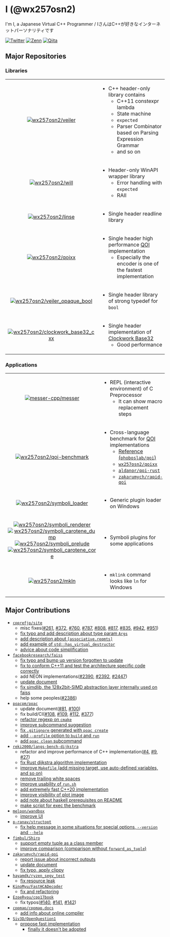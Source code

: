 # I (@wx257osn2)

I'm I, a Japanese Virtual C++ Programmer / IさんはC++が好きなインターネットパーソナリティです

[![Twitter](https://img.shields.io/twitter/follow/wx257osn2?color=%2300ACEE&label=Twitter&logo=twitter&style=flat)](https://twitter.com/wx257osn2)
[![Zenn](https://zenn.badge.nikaera.com/s/wx257osn2/articles?style=flat)](https://zenn.dev/wx257osn2/articles)
[![Qiita](https://qiita-badge.apiapi.app/s/wx257osn2/posts.svg)](http://qiita.com/wx257osn2)

## Major Repositories

### Libraries

<table>
<tr><td align=center>

[![wx257osn2/veiler](https://gh-card.dev/repos/wx257osn2/veiler.svg?fullname=)](https://github.com/wx257osn2/veiler)

</td><td>

- C++ header-only library contains
    - C++11 constexpr lambda
    - State machine
    - `expected`
    - Parser Combinator based on Parsing Expression Grammar
    - and so on

</td></tr>
<tr><td align=center>

[![wx257osn2/will](https://gh-card.dev/repos/wx257osn2/will.svg?fullname=)](https://github.com/wx257osn2/will)

</td><td>

- Header-only WinAPI wrapper library
    - Error handling with `expected`
    - RAII

</td></tr>
<tr><td align=center>

[![wx257osn2/linse](https://gh-card.dev/repos/wx257osn2/linse.svg?fullname=)](https://github.com/wx257osn2/linse)

</td><td>

- Single header readline library

</td></tr>
<tr><td align=center>

[![wx257osn2/qoixx](https://gh-card.dev/repos/wx257osn2/qoixx.svg?fullname=)](https://github.com/wx257osn2/qoixx)

</td><td>

- Single header high performance [QOI](https://github.com/phoboslab/qoi) implementation
    - Especially the encoder is one of the fastest implementation

</td></tr>
<tr><td align=center>

[![wx257osn2/veiler_opaque_bool](https://gh-card.dev/repos/wx257osn2/veiler_opaque_bool.svg?fullname=)](https://github.com/wx257osn2/veiler_opaque_bool)

</td><td>

- Single header library of strong typedef for `bool`

</td></tr>
<tr><td align=center>

[![wx257osn2/clockwork_base32_cxx](https://gh-card.dev/repos/wx257osn2/clockwork_base32_cxx.svg?fullname=)](https://github.com/wx257osn2/clockwork_base32_cxx)

</td><td>

- Single header implementation of [Clockwork Base32](https://gist.github.com/szktty/228f85794e4187882a77734c89c384a8)
    - Good performance

</td></tr>
</table>

### Applications

<table>
<tr><td align=center>

[![messer-cpp/messer](https://gh-card.dev/repos/messer-cpp/messer.svg?fullname=)](https://github.com/messer-cpp/messer)

</td><td>

- REPL (interactive environment) of C Preprocessor
    - It can show macro replacement steps

</td></tr>
<tr><td align=center>

[![wx257osn2/qoi-benchmark](https://gh-card.dev/repos/wx257osn2/qoi-benchmark.svg?fullname=)](https://github.com/wx257osn2/qoi-benchmark)

</td><td>

- Cross-language benchmark for [QOI](https://github.com/phoboslab/qoi) implementations
    - [Reference (`phoboslab/qoi`)](https://github.com/phoboslab/qoi)
    - [`wx257osn2/qoixx`](https://github.com/wx257osn2/qoixx)
    - [`aldanor/qoi-rust`](https://github.com/aldanor/qoi-rust)
    - [`zakarumych/rapid-qoi`](https://github.com/zakarumych/rapid-qoi)

</td></tr>
<tr><td align=center>

[![wx257osn2/symboli_loader](https://gh-card.dev/repos/wx257osn2/symboli_loader.svg?fullname=)](https://github.com/wx257osn2/symboli_loader)

</td><td>

- Generic plugin loader on Windows

</td></tr>
<tr><td align=center>

[![wx257osn2/symboli_renderer](https://gh-card.dev/repos/wx257osn2/symboli_renderer.svg?fullname=)](https://github.com/wx257osn2/symboli_renderer)<br/>
[![wx257osn2/symboli_carotene_dump](https://gh-card.dev/repos/wx257osn2/symboli_carotene_dump.svg?fullname=)](https://github.com/wx257osn2/symboli_carotene_dump)<br/>
[![wx257osn2/symboli_prelude](https://gh-card.dev/repos/wx257osn2/symboli_prelude.svg?fullname=)](https://github.com/wx257osn2/symboli_prelude)<br/>
[![wx257osn2/symboli_carotene_core](https://gh-card.dev/repos/wx257osn2/symboli_carotene_core.svg?fullname=)](https://github.com/wx257osn2/symboli_carotene_core)

</td><td>

- Symboli plugins for some applications

</td></tr>
<tr><td align=center>

[![wx257osn2/mkln](https://gh-card.dev/repos/wx257osn2/mkln.svg?fullname=)](https://github.com/wx257osn2/mkln)

</td><td>

- `mklink` command looks like `ln` for Windows

</td></tr>
</table>

## Major Contributions

- [`cpprefjp/site`](https://github.com/cpprefjp/site)
    - misc fixes([#261](https://github.com/cpprefjp/site/pull/261), [#372](https://github.com/cpprefjp/site/pull/372), [#760](https://github.com/cpprefjp/site/pull/760), [#787](https://github.com/cpprefjp/site/pull/787), [#808](https://github.com/cpprefjp/site/pull/808), [#817](https://github.com/cpprefjp/site/pull/817), [#835](https://github.com/cpprefjp/site/pull/835), [#942](https://github.com/cpprefjp/site/pull/942), [#951](https://github.com/cpprefjp/site/pull/951))
    - [fix typo and add description about type param `Args`](https://github.com/cpprefjp/site/pull/821)
    - [add description about `[associative.reqmts]`](https://github.com/cpprefjp/site/pull/953)
    - [add example of `std::has_virtual_destructor`](https://github.com/cpprefjp/site/pull/969)
    - [advice about code simplification](https://github.com/cpprefjp/site/commit/9f5298a509928a0beb752759be6fd1f50fa07325)
- [`facebookresearch/faiss`](https://github.com/facebookresearch/faiss)
    - [fix typo and bump up version forgotten to update](https://github.com/facebookresearch/faiss/pull/2384)
    - [fix to conform C++11 and test the architecture specific code correctly](https://github.com/facebookresearch/faiss/pull/2388)
    - add NEON implementations([#2390](https://github.com/facebookresearch/faiss/pull/2390), [#2392](https://github.com/facebookresearch/faiss/pull/2392), [#2447](https://github.com/facebookresearch/faiss/pull/2447))
    - [update document](https://github.com/facebookresearch/faiss/pull/2391)
    - [fix simdlib, the 128x2bit-SIMD abstraction layer internally used on faiss](https://github.com/facebookresearch/faiss/pull/2448)
    - help some peoples([#2386](https://github.com/facebookresearch/faiss/issues/2386))
- [`poacpm/poac`](https://github.com/poacpm/poac)
    - update document([#81](https://github.com/poacpm/poac/pull/81), [#100](https://github.com/poacpm/poac/pull/100))
    - fix build/CI([#108](https://github.com/poacpm/poac/pull/108), [#109](https://github.com/poacpm/poac/pull/109), [#112](https://github.com/poacpm/poac/pull/112), [#377](https://github.com/poacpm/poac/pull/377))
    - [refactor regexp on `cmake`](https://github.com/poacpm/poac/pull/381)
    - [improve subcommand suggestion](https://github.com/poacpm/poac/pull/659)
    - [fix `.gitignore` generated with `poac create`](https://github.com/poacpm/poac/pull/660)
    - [add `--profile` option to `build` and `run`](https://github.com/poacpm/poac/pull/661)
    - [add `poac clean` subcommand](https://github.com/poacpm/poac/pull/664)
- [`reki2000/langs-bench-dijkstra`](https://github.com/reki2000/langs-bench-dijkstra)
    - refactor and improve performance of C++ implementation([#4](https://github.com/reki2000/langs-bench-dijkstra/pull/4), [#9](https://github.com/reki2000/langs-bench-dijkstra/pull/9), [#27](https://github.com/reki2000/langs-bench-dijkstra/pull/27))
    - [fix Rust dijkstra algorithm implementation](https://github.com/reki2000/langs-bench-dijkstra/pull/10)
    - [improve `Makefile` (add missing target, use auto-defined variables, and so on)](https://github.com/reki2000/langs-bench-dijkstra/pull/25)
    - [remove trailing white spaces](https://github.com/reki2000/langs-bench-dijkstra/pull/26)
    - [improve usability of `run.sh`](https://github.com/reki2000/langs-bench-dijkstra/pull/28)
    - [add extremely fast C++20 implementation](https://github.com/reki2000/langs-bench-dijkstra/pull/30)
    - [improve visibility of plot image](https://github.com/reki2000/langs-bench-dijkstra/pull/31)
    - [add note about haskell prerequisites on README](https://github.com/reki2000/langs-bench-dijkstra/pull/32)
    - [make script for exec the benchmark](https://gist.github.com/wx257osn2/0de9c8f2ef5c609d600a0adf5c4fcdfc)
- [`melpon/wandbox`](https://github.com/melpon/wandbox)
    - [improve UI](https://github.com/melpon/wandbox/pull/207)
- [`p-ranav/structopt`](https://github.com/p-ranav/structopt)
    - [fix help message in some situations for special options, `--version` and `--help`](https://github.com/p-ranav/structopt/pull/23)
- [`fimbul/Shiro`](https://github.com/fimbul/Shiro)
    - [support empty tuple as a class member](https://github.com/fimbul/Shiro/pull/1)
    - [improve comparison (comparison without `forward_as_tuple`)](https://github.com/fimbul/Shiro/pull/2)
- [`zakarumych/rapid-qoi`](https://github.com/zakarumych/rapid-qoi)
    - [report issue about incorrect outputs](https://github.com/zakarumych/rapid-qoi/issues/6)
    - [update document](https://github.com/zakarumych/rapid-qoi/pull/5)
    - [fix typo, apply clippy](https://github.com/zakarumych/rapid-qoi/pull/7)
- [`hayamdk/ryzen_segv_test`](https://github.com/hayamdk/ryzen_segv_test)
    - [fix resource leak](https://github.com/hayamdk/ryzen_segv_test/pull/1)
- [`KinoMyu/FastHCADecoder`](https://github.com/KinoMyu/FastHCADecoder)
    - [fix and refactoring](https://github.com/KinoMyu/FastHCADecoder/pull/1)
- [`EzoeRyou/cpp17book`](https://github.com/EzoeRyou/cpp17book)
    - fix typos([#140](https://github.com/EzoeRyou/cpp17book/pull/140), [#141](https://github.com/EzoeRyou/cpp17book/pull/141), [#142](https://github.com/EzoeRyou/cpp17book/pull/142))
- [`cppmap/cppmap.docs`](https://github.com/cppmap/cppmap.docs)
    - [add info about online compiler](https://github.com/cppmap/cppmap.docs/pull/18)
- [`Siv3D/OpenQuestion1`](https://github.com/Siv3D/OpenQuestion1)
    - [propose fast implementation](https://github.com/Siv3D/OpenQuestion1/issues/2)
        - [finally it doesn't be adopted](https://twitter.com/Reputeless/status/920217005076119552)
